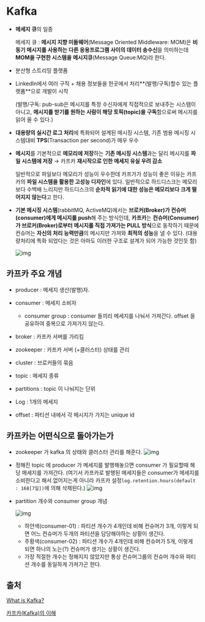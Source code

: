 # Kafka

- **메세지 큐**의 일종

  메세지 큐 : **메시지 지향 미들웨어**(Message Oriented Middleware: MOM)은 **비동기 메시지를 사용하는 다른 응용프로그램 사이의 데이터 송수신**을 의미하는데 **MOM을 구현한 시스템을 메시지큐**(Message Queue:MQ)라 한다.

- 분산형 스트리밍 플랫폼

- LinkedIn에서 여러 구직 + 채용 정보들을 한곳에서 처리**(발행/구독)할수 있는 플랫폼**으로 개발이 시작

  (발행/구독: pub-sub은 메시지를 특정 수신자에게 직접적으로 보내주는 시스템이 아니고, **메시지를 받기를 원하는 사람이 해당 토픽(topic)을 구독**함으로써 메시지를 읽어 올 수 있다.)

- **대용량의 실시간 로그 처리**에 특화되어 설계된 메시징 시스템, 기존 범용 메시징 시스템대비 **TPS**(Transaction per second)가 매우 우수

- **메시지**를 기본적으로 **메모리에 저장**하는 **기존 메시징 시스템**과는 달리 메시지를 **파일 시스템에 저장** → 카프카 **재시작으로 인한 메세지 유실 우려 감소**

  일반적으로 파일보다 메모리가 성능이 우수한데 카프가가 성능이 좋은 이유는 카프카의 **파일 시스템을 활용한 고성능 디자인**에 있다. 일반적으로 하드디스크는 메모리보다 수백배 느리지만 하드디스크의 **순차적 읽기에 대한 성능은 메모리보다 크게 떨어지지 않는다**고 한다.

- **기본 메시징 시스템**(rabbitMQ, ActiveMQ)에서는 **브로커(Broker)가 컨슈머(consumer)에게 메시지를 push**해 주는 방식인데, **카프카**는 **컨슈머(Consumer)가 브로커(Broker)로부터 메시지를 직접 가져가는 PULL 방식**으로 동작하기 때문에 컨슈머는 **자신의 처리 능력만큼**의 메시지만 가져와 **최적의 성능**을 낼 수 있다. (대용량처리에 특화 되었다는 것은 아마도 이러한 구조로 설계가 되어 가능한 것인듯 함)

  ![img](https://t1.daumcdn.net/cfile/tistory/99715B3A5C3FE33B10)

  

## 카프카 주요 개념

- producer : 메세지 생산(발행)자.

- consumer : 메세지 소비자

  - consumer group : consumer 들끼리 메세지를 나눠서 가져간다. offset 을 공유하여 중복으로 가져가지 않는다.

- broker : 카프카 서버를 가리킴

- zookeeper : 카프카 서버 (+클러스터) 상태를 관리

- cluster : 브로커들의 묶음

- topic : 메세지 종류

- partitions : topic 이 나눠지는 단위

- Log : 1개의 메세지

- offset : 파티션 내에서 각 메시지가 가지는 unique id

  

## 카프카는 어떤식으로 돌아가는가

- zookeeper 가 kafka 의 상태와 클러스터 관리를 해준다.
  ![img](https://taetaetae.github.io/2017/11/02/what-is-kafka/kafka3.png)

- 정해진 topic 에 producer 가 메세지를 발행해놓으면 consumer 가 필요할때 해당 메세지를 가져간다. (여기서 카프카로 발행된 메세지들은 consumer가 메세지를 소비한다고 해서 없어지는게 아니라 카프카 설정`log.retention.hours(default : 168[7일])`에 의해 삭제된다.)
  ![img](https://taetaetae.github.io/2017/11/02/what-is-kafka/kafka4.png)

- partition 개수와 consumer group 개념

  ![img](https://taetaetae.github.io/2017/11/02/what-is-kafka/kafka5.png)

  - 하얀색(consumer-01) : 파티션 개수가 4개인데 비해 컨슈머가 3개, 이렇게 되면 어느 컨슈머가 두개의 파티션을 담당해야하는 상황이 생긴다.
  - 주황색(consumer-02) : 파티션 개수가 4개인데 비해 컨슈머가 5개, 이렇게 되면 하나의 노는(?) 컨슈머가 생기는 상황이 생긴다.
  - 가장 적절한 개수는 정해지지 않았지만 통상 컨슈머그룹의 컨슈머 개수와 파티션 개수를 동일하게 가져가곤 한다.

## 출처

[What is Kafka?](https://taetaetae.github.io/2017/11/02/what-is-kafka)

[카프카(Kafka)의 이해](https://team-platform.tistory.com/11)

